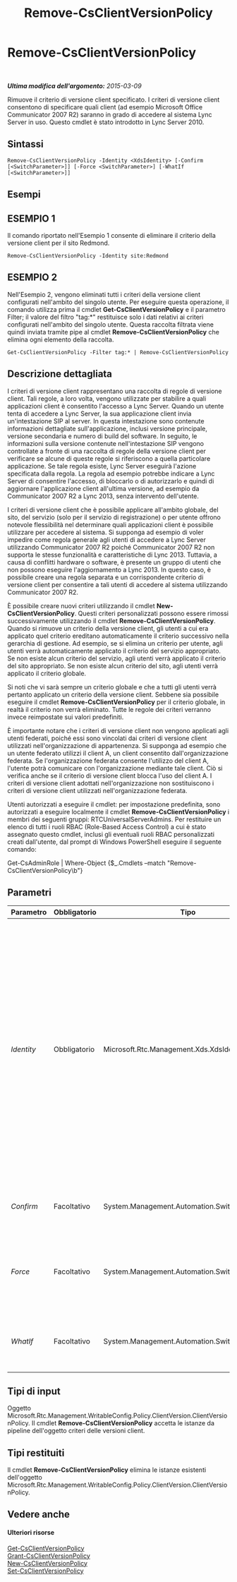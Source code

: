 ﻿---
title: Remove-CsClientVersionPolicy
TOCTitle: Remove-CsClientVersionPolicy
ms:assetid: 2fd9ca4c-8b4f-41f0-b051-5b486376008c
ms:mtpsurl: https://technet.microsoft.com/it-it/library/Gg425801(v=OCS.15)
ms:contentKeyID: 49300078
ms.date: 08/24/2015
mtps_version: v=OCS.15
ms.translationtype: HT
---

# Remove-CsClientVersionPolicy

 

_**Ultima modifica dell'argomento:** 2015-03-09_

Rimuove il criterio di versione client specificato. I criteri di versione client consentono di specificare quali client (ad esempio Microsoft Office Communicator 2007 R2) saranno in grado di accedere al sistema Lync Server in uso. Questo cmdlet è stato introdotto in Lync Server 2010.

## Sintassi

    Remove-CsClientVersionPolicy -Identity <XdsIdentity> [-Confirm [<SwitchParameter>]] [-Force <SwitchParameter>] [-WhatIf [<SwitchParameter>]]

## Esempi

## ESEMPIO 1

Il comando riportato nell'Esempio 1 consente di eliminare il criterio della versione client per il sito Redmond.

    Remove-CsClientVersionPolicy -Identity site:Redmond

## ESEMPIO 2

Nell'Esempio 2, vengono eliminati tutti i criteri della versione client configurati nell'ambito del singolo utente. Per eseguire questa operazione, il comando utilizza prima il cmdlet **Get-CsClientVersionPolicy** e il parametro Filter; il valore del filtro "tag:\*" restituisce solo i dati relativi ai criteri configurati nell'ambito del singolo utente. Questa raccolta filtrata viene quindi inviata tramite pipe al cmdlet **Remove-CsClientVersionPolicy** che elimina ogni elemento della raccolta.

    Get-CsClientVersionPolicy -Filter tag:* | Remove-CsClientVersionPolicy

## Descrizione dettagliata

I criteri di versione client rappresentano una raccolta di regole di versione client. Tali regole, a loro volta, vengono utilizzate per stabilire a quali applicazioni client è consentito l'accesso a Lync Server. Quando un utente tenta di accedere a Lync Server, la sua applicazione client invia un'intestazione SIP al server. In questa intestazione sono contenute informazioni dettagliate sull'applicazione, inclusi versione principale, versione secondaria e numero di build del software. In seguito, le informazioni sulla versione contenute nell'intestazione SIP vengono controllate a fronte di una raccolta di regole della versione client per verificare se alcune di queste regole si riferiscono a quella particolare applicazione. Se tale regola esiste, Lync Server eseguirà l'azione specificata dalla regola. La regola ad esempio potrebbe indicare a Lync Server di consentire l'accesso, di bloccarlo o di autorizzarlo e quindi di aggiornare l'applicazione client all'ultima versione, ad esempio da Communicator 2007 R2 a Lync 2013, senza intervento dell'utente.

I criteri di versione client che è possibile applicare all'ambito globale, del sito, del servizio (solo per il servizio di registrazione) o per utente offrono notevole flessibilità nel determinare quali applicazioni client è possibile utilizzare per accedere al sistema. Si supponga ad esempio di voler impedire come regola generale agli utenti di accedere a Lync Server utilizzando Communicator 2007 R2 poiché Communicator 2007 R2 non supporta le stesse funzionalità e caratteristiche di Lync 2013. Tuttavia, a causa di conflitti hardware o software, è presente un gruppo di utenti che non possono eseguire l'aggiornamento a Lync 2013. In questo caso, è possibile creare una regola separata e un corrispondente criterio di versione client per consentire a tali utenti di accedere al sistema utilizzando Communicator 2007 R2.

È possibile creare nuovi criteri utilizzando il cmdlet **New-CsClientVersionPolicy**. Questi criteri personalizzati possono essere rimossi successivamente utilizzando il cmdlet **Remove-CsClientVersionPolicy**. Quando si rimuove un criterio della versione client, gli utenti a cui era applicato quel criterio ereditano automaticamente il criterio successivo nella gerarchia di gestione. Ad esempio, se si elimina un criterio per utente, agli utenti verrà automaticamente applicato il criterio del servizio appropriato. Se non esiste alcun criterio del servizio, agli utenti verrà applicato il criterio del sito appropriato. Se non esiste alcun criterio del sito, agli utenti verrà applicato il criterio globale.

Si noti che vi sarà sempre un criterio globale e che a tutti gli utenti verrà pertanto applicato un criterio della versione client. Sebbene sia possibile eseguire il cmdlet **Remove-CsClientVersionPolicy** per il criterio globale, in realtà il criterio non verrà eliminato. Tutte le regole dei criteri verranno invece reimpostate sui valori predefiniti.

È importante notare che i criteri di versione client non vengono applicati agli utenti federati, poiché essi sono vincolati dai criteri di versione client utilizzati nell'organizzazione di appartenenza. Si supponga ad esempio che un utente federato utilizzi il client A, un client consentito dall'organizzazione federata. Se l'organizzazione federata consente l'utilizzo del client A, l'utente potrà comunicare con l'organizzazione mediante tale client. Ciò si verifica anche se il criterio di versione client blocca l'uso del client A. I criteri di versione client adottati nell'organizzazione non sostituiscono i criteri di versione client utilizzati nell'organizzazione federata.

Utenti autorizzati a eseguire il cmdlet: per impostazione predefinita, sono autorizzati a eseguire localmente il cmdlet **Remove-CsClientVersionPolicy** i membri dei seguenti gruppi: RTCUniversalServerAdmins. Per restituire un elenco di tutti i ruoli RBAC (Role-Based Access Control) a cui è stato assegnato questo cmdlet, inclusi gli eventuali ruoli RBAC personalizzati creati dall'utente, dal prompt di Windows PowerShell eseguire il seguente comando:

Get-CsAdminRole | Where-Object {$\_.Cmdlets –match "Remove-CsClientVersionPolicy\\b"}

## Parametri


<table>
<colgroup>
<col style="width: 25%" />
<col style="width: 25%" />
<col style="width: 25%" />
<col style="width: 25%" />
</colgroup>
<thead>
<tr class="header">
<th>Parametro</th>
<th>Obbligatorio</th>
<th>Tipo</th>
<th>Descrizione</th>
</tr>
</thead>
<tbody>
<tr class="odd">
<td><p><em>Identity</em></p></td>
<td><p>Obbligatorio</p></td>
<td><p>Microsoft.Rtc.Management.Xds.XdsIdentity</p></td>
<td><p>Identificatore univoco del criterio da eliminare. Per rimuovere un criterio configurato nell'ambito del sito, utilizzare una sintassi analoga alla seguente: -Identity &quot;site:Redmond&quot;. Per rimuovere un criterio configurato nell'ambito del servizio, utilizzare una sintassi simile alla seguente: -Identity &quot;Registrar:atl-cs-001.litwareinc.com&quot;. Il servizio di registrazione è il solo servizio che può ospitare un criterio della versione client.</p>
<p>I criteri possono essere rimossi anche nell'ambito per utente. Per eliminare criteri per utente, utilizzare una sintassi simile alla seguente: -Identity &quot;SalesDepartmentPolicy&quot;.</p></td>
</tr>
<tr class="even">
<td><p><em>Confirm</em></p></td>
<td><p>Facoltativo</p></td>
<td><p>System.Management.Automation.SwitchParameter</p></td>
<td><p>Viene visualizzata una richiesta di conferma prima di eseguire il comando.</p></td>
</tr>
<tr class="odd">
<td><p><em>Force</em></p></td>
<td><p>Facoltativo</p></td>
<td><p>System.Management.Automation.SwitchParameter</p></td>
<td><p>Consente di non visualizzare i messaggi relativi agli errori non irreversibili che possono verificarsi durante l'esecuzione del comando.</p></td>
</tr>
<tr class="even">
<td><p><em>WhatIf</em></p></td>
<td><p>Facoltativo</p></td>
<td><p>System.Management.Automation.SwitchParameter</p></td>
<td><p>Descrive ciò che accadrebbe se si eseguisse il comando senza eseguirlo realmente.</p></td>
</tr>
</tbody>
</table>


## Tipi di input

Oggetto Microsoft.Rtc.Management.WritableConfig.Policy.ClientVersion.ClientVersionPolicy. Il cmdlet **Remove-CsClientVersionPolicy** accetta le istanze da pipeline dell'oggetto criteri delle versioni client.

## Tipi restituiti

Il cmdlet **Remove-CsClientVersionPolicy** elimina le istanze esistenti dell'oggetto Microsoft.Rtc.Management.WritableConfig.Policy.ClientVersion.ClientVersionPolicy.

## Vedere anche

#### Ulteriori risorse

[Get-CsClientVersionPolicy](get-csclientversionpolicy.md)  
[Grant-CsClientVersionPolicy](grant-csclientversionpolicy.md)  
[New-CsClientVersionPolicy](new-csclientversionpolicy.md)  
[Set-CsClientVersionPolicy](set-csclientversionpolicy.md)

